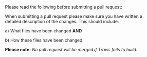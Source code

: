 Please read the following before submitting a pull request:

When submitting a pull request please make sure you have written a detailed description of the changes.  This should include:

a) What files have been changed __AND__

b) How these files have been changed.

__Please note:__ *No pull request will be merged if Travis fails to build.*
